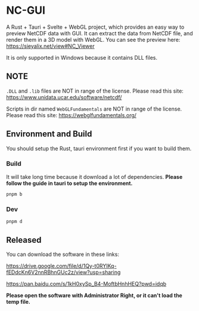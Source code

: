 # NC-GUI

A Rust + Tauri + Svelte + WebGL project, which provides an easy way to preview NetCDF data with GUI. It can extract the data from NetCDF file, and render them in a 3D model with WebGL. You can see the preview here: <https://sieyalix.net/view#NC_Viewer>

It is only supported in Windows because it contains DLL files.

## NOTE

`.DLL` and `.lib` files are NOT in range of the license.
Please read this site: <https://www.unidata.ucar.edu/software/netcdf/>

Scripts in dir named `WebGLFundamentals` are NOT in range of the license.
Please read this site: <https://webglfundamentals.org/>

## Environment and Build

You should setup the Rust, tauri environment first if you want to build them.
### Build

It will take long time because it download a lot of dependencies. **Please follow the guide in tauri to setup the environment.**

```shell
pnpm b
```

### Dev

```shell
pnpm d
```

## Released

You can download the software in these links:

<https://drive.google.com/file/d/1Qy-t0RYIKq-fEDdcKn6V2nnRBhnGUc2z/view?usp=sharing>

<https://pan.baidu.com/s/1kH0xySp_B4-MoftbHnhHEQ?pwd=idqb>

**Please open the software with Administrator Right, or it can't load the temp file.**